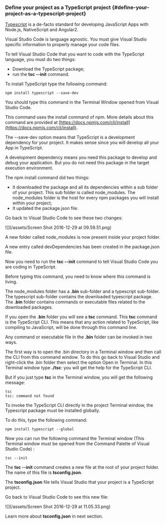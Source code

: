 ### Define your project as a TypeScript project {#define-your-project-as-a-typescript-project}

[Typescript](http://www.typescriptlang.org/) is a de-facto standard for developing JavaScript Apps with Node.js, NativeScript and Angular2.

Visual Studio Code is language agnostic. You must give Visual Studio specific information to properly manage your code files.

To tell Visual Studio Code that you want to code with the TypeScript language, you must do two things:

* Download the TypeScript package;
* run the **tsc --init** command.

To install TypeScript type the following command:

```
npm install typescript --save-dev
```

You should type this command in the Terminal Window opened from Visual Studio Code.

This command uses the install command of npm. More details about this command are provided at [https://docs.npmjs.com/cli/install](https://docs.npmjs.com/cli/install).

The --save-dev option means that TypeScript is a development dependency for your project. It makes sense since you will develop all your App in TypeScript.

A development dependency means you need this package to develop and debug your application. But you do not need this package in the target execution environment.

The npm install command did two things:

* It downloaded the package and all its dependencies within a sub folder of your project. This sub folder is called node\_modules. The node\_modules folder is the host for every npm packages you will install within your project;
* It updated the package.json file.

Go back to Visual Studio Code to see these two changes:

![](/assets/Screen Shot 2016-12-29 at 09.59.51.png)

A new folder called node\_modules is now present inside your project folder.

A new entry called devDependencies has been created in the package.json file.

Now you need to run the **tsc --init** command to tell Visual Studio Code you are coding in TypeScript.

Before typing this command, you need to know where this command is living.

The node\_modules folder has a **.bin** sub-folder and a typescript sub-folder. The typescript sub-folder contains the downloaded typescript package. The **.bin** folder contains commands or executable files related to the downloaded packages.

If you open the **.bin** folder you will see a **tsc** command. This **tsc** command is the TypeScript CLI. This means that any action related to TypeScript, like compiling to JavaScript, will be done through this command line.

Any command or executable file in the **.bin** folder can be invoked in two ways.

The first way is to open the .bin directory in a Terminal window and then call the CLI from this command window. To do this go back to Visual Studio and right-click the .bin folder then select the option Open in Terminal. In this Terminal window type **./tsc**: you will get the help for the TypeScript CLI.

But if you just type **tsc** in the Terminal window, you will get the following message:

```
tsc
tsc: command not found
```

To invoke the TypeScript CLI directly in the project Terminal window, the Typescript package must be installed globally.

To do this, type the following command:

```
npm install typescript --global
```

Now you can run the following command the Terminal window \(This Terminal window must be opened from the Command Palette of Visual Studio Code\) :

```
tsc --init
```

The **tsc --init** command creates a new file at the root of your project folder. The name of this file is **tsconfig.json**.

The **tsconfig.json** file tells Visual Studio that your project is a TypeScript project.

Go back to Visual Studio Code to see this new file:

![](/assets/Screen Shot 2016-12-29 at 11.05.33.png)

Learn more about **tsconfig.json** in next section.



